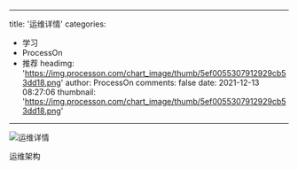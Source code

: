 
---
title: '运维详情'
categories: 
 - 学习
 - ProcessOn
 - 推荐
headimg: 'https://img.processon.com/chart_image/thumb/5ef0055307912929cb53dd18.png'
author: ProcessOn
comments: false
date: 2021-12-13 08:27:06
thumbnail: 'https://img.processon.com/chart_image/thumb/5ef0055307912929cb53dd18.png'
---

<div>   
<img class="thumb" alt="运维详情" src="https://img.processon.com/chart_image/thumb/5ef0055307912929cb53dd18.png" referrerpolicy="no-referrer">
<p>运维架构</p>  
</div>
            